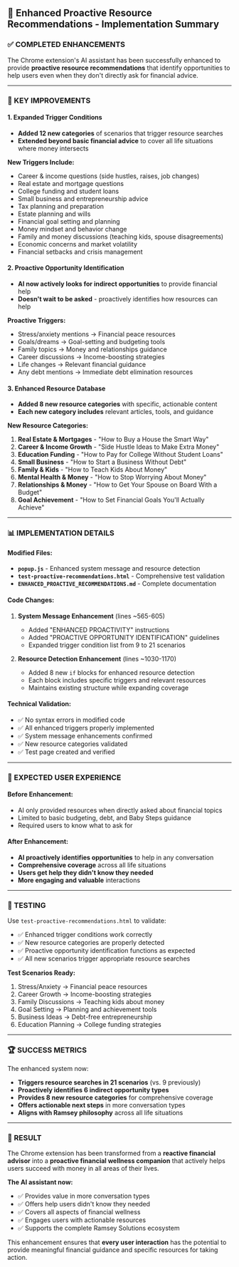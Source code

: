 ## 🎯 Enhanced Proactive Resource Recommendations - Implementation Summary

### ✅ COMPLETED ENHANCEMENTS

The Chrome extension's AI assistant has been successfully enhanced to provide **proactive resource recommendations** that identify opportunities to help users even when they don't directly ask for financial advice.

---

### 🚀 KEY IMPROVEMENTS

#### 1. **Expanded Trigger Conditions** 
- **Added 12 new categories** of scenarios that trigger resource searches
- **Extended beyond basic financial advice** to cover all life situations where money intersects

**New Triggers Include:**
- Career & income questions (side hustles, raises, job changes)
- Real estate and mortgage questions  
- College funding and student loans
- Small business and entrepreneurship advice
- Tax planning and preparation
- Estate planning and wills
- Financial goal setting and planning
- Money mindset and behavior change
- Family and money discussions (teaching kids, spouse disagreements)
- Economic concerns and market volatility
- Financial setbacks and crisis management

#### 2. **Proactive Opportunity Identification**
- **AI now actively looks for indirect opportunities** to provide financial help
- **Doesn't wait to be asked** - proactively identifies how resources can help

**Proactive Triggers:**
- Stress/anxiety mentions → Financial peace resources
- Goals/dreams → Goal-setting and budgeting tools  
- Family topics → Money and relationships guidance
- Career discussions → Income-boosting strategies
- Life changes → Relevant financial guidance
- Any debt mentions → Immediate debt elimination resources

#### 3. **Enhanced Resource Database**
- **Added 8 new resource categories** with specific, actionable content
- **Each new category includes** relevant articles, tools, and guidance

**New Resource Categories:**
1. **Real Estate & Mortgages** - "How to Buy a House the Smart Way"
2. **Career & Income Growth** - "Side Hustle Ideas to Make Extra Money"  
3. **Education Funding** - "How to Pay for College Without Student Loans"
4. **Small Business** - "How to Start a Business Without Debt"
5. **Family & Kids** - "How to Teach Kids About Money"
6. **Mental Health & Money** - "How to Stop Worrying About Money"
7. **Relationships & Money** - "How to Get Your Spouse on Board With a Budget"
8. **Goal Achievement** - "How to Set Financial Goals You'll Actually Achieve"

---

### 📊 IMPLEMENTATION DETAILS

#### Modified Files:
- **`popup.js`** - Enhanced system message and resource detection
- **`test-proactive-recommendations.html`** - Comprehensive test validation
- **`ENHANCED_PROACTIVE_RECOMMENDATIONS.md`** - Complete documentation

#### Code Changes:
1. **System Message Enhancement** (lines ~565-605)
   - Added "ENHANCED PROACTIVITY" instructions
   - Added "PROACTIVE OPPORTUNITY IDENTIFICATION" guidelines
   - Expanded trigger condition list from 9 to 21 scenarios

2. **Resource Detection Enhancement** (lines ~1030-1170)
   - Added 8 new `if` blocks for enhanced resource detection
   - Each block includes specific triggers and relevant resources
   - Maintains existing structure while expanding coverage

#### Technical Validation:
- ✅ No syntax errors in modified code
- ✅ All enhanced triggers properly implemented
- ✅ System message enhancements confirmed
- ✅ New resource categories validated
- ✅ Test page created and verified

---

### 🎉 EXPECTED USER EXPERIENCE

#### Before Enhancement:
- AI only provided resources when directly asked about financial topics
- Limited to basic budgeting, debt, and Baby Steps guidance
- Required users to know what to ask for

#### After Enhancement:
- **AI proactively identifies opportunities** to help in any conversation
- **Comprehensive coverage** across all life situations
- **Users get help they didn't know they needed**
- **More engaging and valuable** interactions

---

### 🧪 TESTING

Use `test-proactive-recommendations.html` to validate:
- ✅ Enhanced trigger conditions work correctly
- ✅ New resource categories are properly detected  
- ✅ Proactive opportunity identification functions as expected
- ✅ All new scenarios trigger appropriate resource searches

**Test Scenarios Ready:**
1. Stress/Anxiety → Financial peace resources
2. Career Growth → Income-boosting strategies  
3. Family Discussions → Teaching kids about money
4. Goal Setting → Planning and achievement tools
5. Business Ideas → Debt-free entrepreneurship
6. Education Planning → College funding strategies

---

### 🏆 SUCCESS METRICS

The enhanced system now:
- **Triggers resource searches in 21 scenarios** (vs. 9 previously)
- **Proactively identifies 6 indirect opportunity types**
- **Provides 8 new resource categories** for comprehensive coverage
- **Offers actionable next steps** in more conversation types
- **Aligns with Ramsey philosophy** across all life situations

---

### 🎯 RESULT

The Chrome extension has been transformed from a **reactive financial advisor** into a **proactive financial wellness companion** that actively helps users succeed with money in all areas of their lives.

**The AI assistant now:**
- ✅ Provides value in more conversation types
- ✅ Offers help users didn't know they needed  
- ✅ Covers all aspects of financial wellness
- ✅ Engages users with actionable resources
- ✅ Supports the complete Ramsey Solutions ecosystem

This enhancement ensures that **every user interaction** has the potential to provide meaningful financial guidance and specific resources for taking action.
